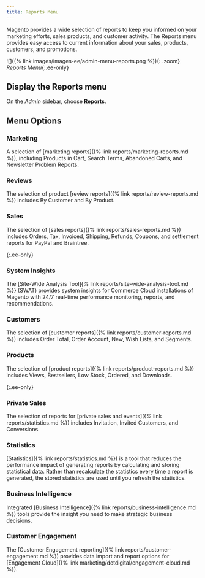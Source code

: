 ```yaml
---
title: Reports Menu
---
```


Magento provides a wide selection of reports to keep you informed on your marketing efforts, sales products, and customer activity. The Reports menu provides easy access to current information about your sales, products, customers, and promotions.

![]({% link images/images-ee/admin-menu-reports.png %}){: .zoom}
_Reports Menu_{:.ee-only}

## Display the Reports menu

On the _Admin_ sidebar, choose **Reports**.

## Menu Options

### Marketing

A selection of [marketing reports]({% link reports/marketing-reports.md %}), including Products in Cart, Search Terms, Abandoned Carts, and Newsletter Problem Reports.

### Reviews

The selection of product [review reports]({% link reports/review-reports.md %}) includes By Customer and By Product.

### Sales

The selection of [sales reports]({% link reports/sales-reports.md %}) includes Orders, Tax, Invoiced, Shipping, Refunds, Coupons, and settlement reports for PayPal and Braintree.

{:.ee-only}
### System Insights

The [Site-Wide Analysis Tool]{% link reports/site-wide-analysis-tool.md %}} (SWAT) provides system insights for Commerce Cloud installations of Magento with 24/7 real-time performance monitoring, reports, and recommendations.

### Customers

The selection of [customer reports]({% link reports/customer-reports.md %}) includes Order Total, Order Account, New, Wish Lists, and <span class="ee-only">Segments</span>.

### Products

The selection of [product reports]({% link reports/product-reports.md %}) includes Views, Bestsellers, Low Stock, Ordered, and Downloads.

{:.ee-only}
### Private Sales

The selection of reports for [private sales and events]({% link reports/statistics.md %}) includes Invitation, Invited Customers, and Conversions.

### Statistics

[Statistics]({% link reports/statistics.md %}) is a tool that reduces the performance impact of generating reports by calculating and storing statistical data. Rather than recalculate the statistics every time a report is generated, the stored statistics are used until you refresh the statistics.

### Business Intelligence

Integrated [Business Intelligence]({% link reports/business-intelligence.md %}) tools provide the insight you need to make strategic business decisions.

### Customer Engagement

The [Customer Engagement reporting]({% link reports/customer-engagement.md %}) provides data import and report options for [Engagement Cloud]({% link marketing/dotdigital/engagement-cloud.md %}).
